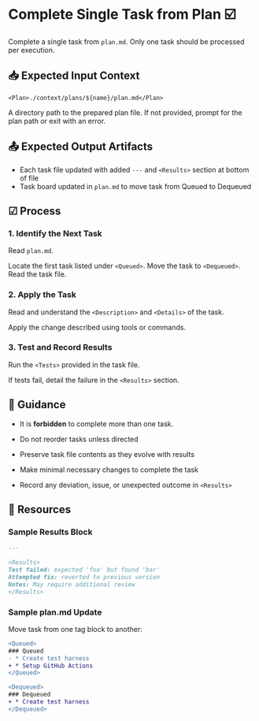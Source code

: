 # Complete Single Task from Plan ☑️

Complete a single task from `plan.md`. Only one task should be processed per execution.

## 📥 Expected Input Context

```
<Plan>./context/plans/${name}/plan.md</Plan>
```

A directory path to the prepared plan file. If not provided, prompt for the plan path or exit with an error.

## 📤 Expected Output Artifacts

* Each task file updated with added `---` and `<Results>` section at bottom of file
* Task board updated in `plan.md` to move task from Queued to Dequeued

## ☑ Process

### 1. Identify the Next Task

Read `plan.md`. 

Locate the first task listed under `<Queued>`.
Move the task to `<Dequeued>`.
Read the task file.

### 2. Apply the Task

Read and understand the `<Description>` and `<Details>` of the task.

Apply the change described using tools or commands.

### 3. Test and Record Results

Run the `<Tests>` provided in the task file.

If tests fail, detail the failure in the `<Results>` section.

## 📝 Guidance

* It is **forbidden** to complete more than one task.

* Do not reorder tasks unless directed
* Preserve task file contents as they evolve with results
* Make minimal necessary changes to complete the task
* Record any deviation, issue, or unexpected outcome in `<Results>`

## 📎 Resources

### Sample Results Block

```markdown
---

<Results>
Test failed: expected 'foo' but found 'bar'
Attempted fix: reverted to previous version
Notes: May require additional review
</Results>
```

### Sample plan.md Update

Move task from one tag block to another:

```diff
<Queued>
### Queued
- * Create test harness
+ * Setup GitHub Actions
</Queued>

<Dequeued>
### Dequeued
+ * Create test harness
</Dequeued>
```
